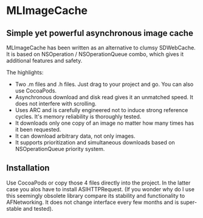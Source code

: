 # MLImageCache
## Simple yet powerful asynchronous image cache

MLImageCache has been written as an alternative to clumsy SDWebCache. It is based on NSOperation / NSOperationQueue combo, which gives it additional features and safety. 

The highlights:

* Two .m files and .h files. Just drag to your project and go. You can also use CocoaPods.
* Asynchronous download and disk read gives it an unmatched speed. It does not interfere with scrolling.
* Uses ARC and is carefully engineered not to induce strong reference cycles. It's memory reliability is thoroughly tested.
* It downloads only one copy of an image no matter how many times has it been requested.
* It can download arbitrary data, not only images.
* It supports prioritization and simultaneous downloads based on NSOperationQueue priority system.

## Installation
  
Use CocoaPods or copy those 4 files directly into the project. In the latter case you alos have to install ASIHTTPRequest. (If you wonder why do I use this seemingly obsolete library compare its stability and functionality to AFNetworking. It does not change interface every few months and is super-stable and tested). 

